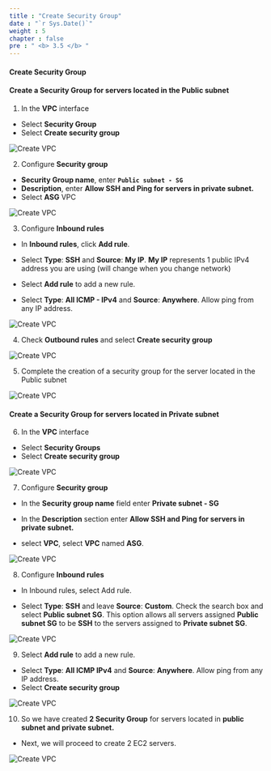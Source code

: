 ```yaml
---
title : "Create Security Group"
date : "`r Sys.Date()`"
weight : 5
chapter : false
pre : " <b> 3.5 </b> "
---
```


#### Create Security Group

#### Create a Security Group for servers located in the Public subnet

1. In the **VPC** interface

- Select **Security Group**
- Select **Create security group**

![Create VPC](/images/3-Prerequiste/3.3-securitygroup/0001-securitygroup.png?featherlight=false&width=90pc)


2. Configure **Security group**

- **Security Group name**, enter **```Public subnet - SG```**
- **Description**, enter **Allow SSH and Ping for servers in private subnet.**
- Select **ASG** VPC



![Create VPC](/images/3-Prerequiste/3.3-securitygroup/0002-securitygroup.png?featherlight=false&width=90pc)

3. Configure **Inbound rules**

- In **Inbound rules**, click **Add rule**.

- Select **Type**: **SSH** and **Source**: **My IP**. **My IP** represents 1 public IPv4 address you are using (will change when you change network)

- Select **Add rule** to add a new rule.

- Select **Type**: **All ICMP - IPv4** and **Source**: **Anywhere**. Allow ping from any IP address.

![Create VPC](/images/3-Prerequiste/3.3-securitygroup/0003-securitygroup.png?featherlight=false&width=90pc)

4. Check **Outbound rules** and select **Create security group**

![Create VPC](/images/3-Prerequiste/3.3-securitygroup/0004-securitygroup.png?featherlight=false&width=90pc)

5. Complete the creation of a security group for the server located in the Public subnet

![Create VPC](/images/3-Prerequiste/3.3-securitygroup/0005-securitygroup.png?featherlight=false&width=90pc)

#### Create a Security Group for servers located in Private subnet

6. In the **VPC** interface

- Select **Security Groups**
- Select **Create security group**

![Create VPC](/images/3-Prerequiste/3.3-securitygroup/0006-securitygroup.png?featherlight=false&width=90pc)

7. Configure **Security group**

- In the **Security group name** field enter **Private subnet - SG**

- In the **Description** section enter **Allow SSH and Ping for servers in private subnet.**

- select **VPC**, select **VPC** named **ASG**.

![Create VPC](/images/3-Prerequiste/3.3-securitygroup/0007-securitygroup.png?featherlight=false&width=90pc)

8. Configure **Inbound rules**

- In Inbound rules, select Add rule.

- Select **Type**: **SSH** and leave **Source**: **Custom**. Check the search box and select **Public subnet SG**. This option allows all servers assigned **Public subnet SG** to be **SSH** to the servers assigned to **Private subnet SG**.

![Create VPC](/images/3-Prerequiste/3.3-securitygroup/0008-securitygroup.png?featherlight=false&width=90pc)

9. Select **Add rule** to add a new rule.

- Select **Type**: **All ICMP IPv4** and **Source**: **Anywhere**. Allow ping from any IP address.
- Select **Create security group**

![Create VPC](/images/3-Prerequiste/3.3-securitygroup/0009-securitygroup.png?featherlight=false&width=90pc)

10. So we have created **2 Security Group** for servers located in **public subnet and private subnet.**

- Next, we will proceed to create 2 EC2 servers.

![Create VPC](/images/3-Prerequiste/3.3-securitygroup/00010-securitygroup.png?featherlight=false&width=90pc)